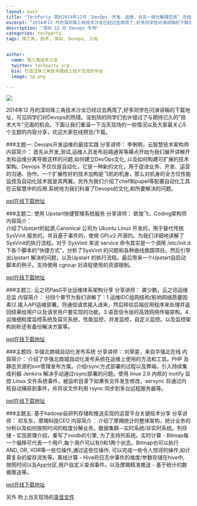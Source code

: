 ```yaml
---
layout: post
title: "TechParty 深圳2014年12月 'DevOps：开发、运维、业务一体化敏捷应用’ 总结"
excerpt: "2014年12 月的深圳珠三角技术沙龙已经过去两周了,好多同学在问演讲稿的下载地址，可见同学们对Devops的热情。没到场的同学们也许错过了与期待已久的"技术大牛"见面的机会。下面让我们重温一下当天现场的一些情况以及大家最关心5个主题的内容分享，欢迎大家在线预览/下载。"
description: "深圳 12 月 Devops 专场"
categories: techparty
tags: 珠三角, 技术, 深圳, Devops, 沙龙


author:
  name: 珠三角技术沙龙
  twitter: techparty_org
  bio: 打造泛珠三角技术圈线上线下交流的平台
  image: tp.png

---
```

![](http://ww4.sinaimg.cn/large/8a6d546cgw1enxlv5pjxcj20sg0hj43c.jpg)


2014年12 月的深圳珠三角技术沙龙已经过去两周了,好多同学在问演讲稿的下载地址，可见同学们对Devops的热情。没到场的同学们也许错过了与期待已久的"技术大牛"见面的机会。下面让我们重温一下当天现场的一些情况以及大家最关心5个主题的内容分享，欢迎大家在线预览/下载。

###主题一: Devops开发运维的最佳实践
分享讲师： 李俐明，云智慧技术架构师
内容简介： 
      首先从开发,测试,运维人员发布前搞通宵等痛点开始为我们展开讲解开发和运维分离导致这样的问题,如何建立DevOps文化, 以及如何构建可扩展的技术架构。Devops 不仅仅是自动化，它是一种新的文化，用于促进业务、开发、运营的沟通、协作。一个扩展性好的技术加构是飞机的机身，那么对机身的全方位性能监控及自动化技术就是其两翼。另外为我们介绍了chef和pupet等配置自动化工具在云智慧中的应用.系统地为我们科普了Devops的文化,和所要解决的问题。

[ppt在线下载地址](http://www.jianggaowang.com/slides/54)

###主题二: 使用 Upstart快捷管理系统服务
分享讲师： 欧俊飞，Coding架构师
内容简介：    
       介绍了Upstart的起源,Canonical 公司为 Ubuntu Linux 开发的，用于替代传统 SysVinit 服务的，并且基于事件的，使用 GPLv2 开源的。为我们详细地讲解了SysVinit的执行流程。对于 SysVinit 来说 service 命令其实是一个调用 /etc/init.d 下各个脚本的“快捷方式”，分析了SysVinit 的问题和各种曲线救国项目。然后引导出Upstart 解决的问题，以及Upstart 的执行流程。最后带来一个Upstart自启动脚本的例子。支持使用 cgroup 对进程使用的资源限制。
       
[ppt在线下载地址](http://www.jianggaowang.com/slides/55)

###主题三: 云之讯PaaS平台运维体系架构分享
分享讲师： 龚少鹏，云之讯运维总监
内容简介：
       分四个章节为我们讲解了：1.运维IDC组网结构(影响网络质量因素)2.接入API运维部署。将通信请求接入进来，然后转给后端应用程序来处理并返回结果给用户以及请求用户要实现的功能。3.语音信令层的高效网络传输架构。4.运维细粒度监控系统及容灾系统，性能监控，并发监控，自定义监控。以及监控架构剖析还有备份解决方案等。

[ppt在线下载地址](http://www.jianggaowang.com/slides/56)

###主题四: 华强北商城自动化发布系统
分享讲师： 刘荣星，来自华强北在线
内容简介：
       介绍了华强北商城自动化发布系统在运维上使用的方法和工具。PHP 及静态资源的svn管理发布方案。介绍rsync方式部署的过程以及弊端，引入持续集成利器 Jenkins 解决手动通过rsync部署的问题。使用 linux  2.6 内核的 inotify 监控 Linux 文件系统事件，被监听目录下如果有文件发生修改，sersync 将通过内核自动捕获到事件，并将该文件利用 rsync 同步到多台远程服务器等。
       
[ppt在线下载地址](http://www.jianggaowang.com/slides/57)

###主题五: 基于hadoop自研列存储和推送实现的运营平台关键技术分享
分享讲师： 邓东东，摩羯科技CEO
内容简介：
       介绍了摩羯统计的整体架构，统计业务的分析以及如何按照时间的粒度分解业务。数据集群--实时系统/非实时系统。列存储 - 实现原理介绍，重写了inodb的引擎, 为了支持列系统。实时计算 - Bitmap每一个偏移可代表一个用户,每个用户可以有0和1两个状态。Bitmap也可以执行AND, OR, XOR等一些位操作,通过这些位操作, 可以完成一些令人惊讶的操作,如计算复杂的留存流失等。离线计算 - Hive将日志中事件的维度/参数存储在hive中, 按照时间以及App分区,用户自定义查询事件。以及摩羯精准推送 - 基于统计的数据推送等。
       
[ppt在线下载地址](http://www.jianggaowang.com/slides/58)

另外 附上当天现场的[录音文件](http://pan.baidu.com/s/1i3zhtU9)